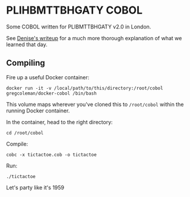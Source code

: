 # PLIHBMTTBHGATY COBOL

Some COBOL written for PLIBMTTBHGATY v2.0 in London.

See [Denise's writeup](https://github.com/deniseyu/learning-cobol) for a much
more thorough
explanation of what we learned that day.

## Compiling

Fire up a useful Docker container:

```
docker run -it -v /local/path/to/this/directory:/root/cobol gregcoleman/docker-cobol /bin/bash
```

This volume maps wherever you've cloned this to `/root/cobol` within the
running Docker container.

In the container, head to the right directory:

```
cd /root/cobol
```

Compile:

```
cobc -x tictactoe.cob -o tictactoe
```

Run:
```
./tictactoe
```

Let's party like it's 1959
